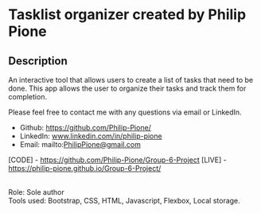 # Tasklist organizer created by Philip Pione

## Description
An interactive tool that allows users to create a list of tasks that need to be done. This app allows the user to organize their tasks and track them for completion.

Please feel free to contact me with any questions via email or LinkedIn.
- Github: https://github.com/Philip-Pione/
- LinkedIn: www.linkedin.com/in/philip-pione
- Email: mailto:PhilipPione@gmail.com

[CODE] - https://github.com/Philip-Pione/Group-6-Project
[LIVE] - https://philip-pione.github.io/Group-6-Project/

<br>
Role: Sole author
<br>
Tools used: Bootstrap, CSS, HTML, Javascript, Flexbox, Local storage.
